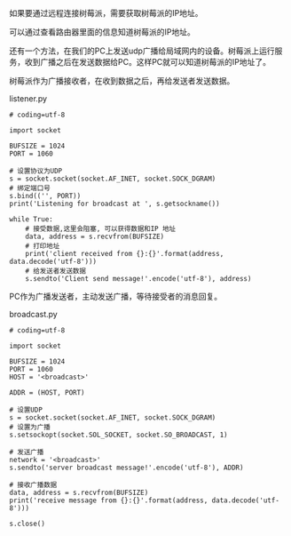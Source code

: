 如果要通过远程连接树莓派，需要获取树莓派的IP地址。

可以通过查看路由器里面的信息知道树莓派的IP地址。

还有一个方法，在我们的PC上发送udp广播给局域网内的设备。树莓派上运行服务，收到广播之后在发送数据给PC。这样PC就可以知道树莓派的IP地址了。

树莓派作为广播接收者，在收到数据之后，再给发送者发送数据。

listener.py

```
# coding=utf-8

import socket

BUFSIZE = 1024 
PORT = 1060

# 设置协议为UDP 
s = socket.socket(socket.AF_INET, socket.SOCK_DGRAM)
# 绑定端口号
s.bind(('', PORT))
print('Listening for broadcast at ', s.getsockname())

while True:
	# 接受数据,这里会阻塞, 可以获得数据和IP 地址
    data, address = s.recvfrom(BUFSIZE)
	# 打印地址
    print('client received from {}:{}'.format(address, data.decode('utf-8')))
	# 给发送者发送数据
    s.sendto('Client send message!'.encode('utf-8'), address)
```

PC作为广播发送者，主动发送广播，等待接受者的消息回复。

broadcast.py

```
# coding=utf-8

import socket

BUFSIZE = 1024
PORT = 1060
HOST = '<broadcast>'

ADDR = (HOST, PORT)

# 设置UDP 
s = socket.socket(socket.AF_INET, socket.SOCK_DGRAM)
# 设置为广播
s.setsockopt(socket.SOL_SOCKET, socket.SO_BROADCAST, 1)

# 发送广播
network = '<broadcast>'
s.sendto('server broadcast message!'.encode('utf-8'), ADDR)

# 接收广播数据
data, address = s.recvfrom(BUFSIZE)
print('receive message from {}:{}'.format(address, data.decode('utf-8')))

s.close()
```